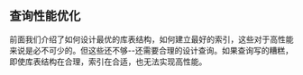 ## 查询性能优化
前面我们介绍了如何设计最优的库表结构，如何建立最好的索引，这些对于高性能来说是必不可少的。但这些还不够--还需要合理的设计查询。如果查询写的糟糕，即使库表结构在合理，索引在合适，也无法实现高性能。
### 
